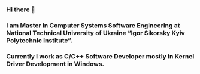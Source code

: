 ### Hi there 👋
### I am Master in Computer Systems Software Engineering at National Technical University of Ukraine “Igor Sikorsky Kyiv Polytechnic Institute”.
### Currently I work as C/C++ Software Developer mostly in Kernel Driver Development in Windows.

<!--
**DavDiva/DavDiva** is a ✨ _special_ ✨ repository because its `README.md` (this file) appears on your GitHub profile.

Here are some ideas to get you started:

- 🔭 I’m currently working on ...
- 🌱 I’m currently learning ...
- 👯 I’m looking to collaborate on ...
- 🤔 I’m looking for help with ...
- 💬 Ask me about ...
- 📫 How to reach me: ...
- 😄 Pronouns: ...
- ⚡ Fun fact: ...
-->
